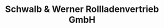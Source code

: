 ---
title: "Schwalb & Werner Rollladenvertrieb GmbH"
url: /weilersbach/schwalb-und-werner-rollladenvertrieb-gmbh/
shop: Jalousien
---